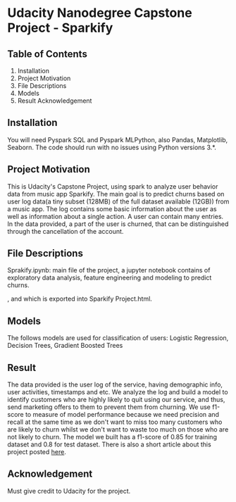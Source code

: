 # Udacity Nanodegree Capstone Project - Sparkify

## Table of Contents
1. Installation
2. Project Motivation
3. File Descriptions
4. Models
5. Result
Acknowledgement

## Installation
You will need Pyspark SQL and Pyspark MLPython, also Pandas, Matplotlib, Seaborn. The code should run with no issues using Python versions 3.*.

## Project Motivation
This is Udacity's Capstone Project, using spark to analyze user behavior data from music app Sparkify. The main goal is to predict churns based on user log data(a tiny subset (128MB) of the full dataset available (12GB)) from a music app. The log contains some basic information about the user as well as information about a single action. A user can contain many entries. In the data provided, a part of the user is churned, that can be distinguished through the cancellation of the account.

## File Descriptions

Sprakify.ipynb: main file of the project, a jupyter notebook contains of exploratory data analysis, feature engineering and modeling to predict churns.

, and which is exported into Sparkify Project.html.

## Models
The follows models are used for classification of users: Logistic Regression, Decision Trees,  Gradient Boosted Trees

## Result
The data provided is the user log of the service, having demographic info, user activities, timestamps and etc. We analyze the log and build a model to identify customers who are highly likely to quit using our service, and thus, send marketing offers to them to prevent them from churning. We use f1-score to measure of model performance because we need precision and recall at the same time as we don't want to miss too many customers who are likely to churn whilst we don't want to waste too much on those who are not likely to churn. The model we built has a f1-score of 0.85 for training dataset and 0.8 for test dataset. There is also a short article about this project posted [here](https://medium.com/@tat.v.sid/pyspark-ml-to-predict-churn-users-780f8a14c3e3).

## Acknowledgement
Must give credit to Udacity for the project.
